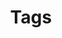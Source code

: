 ---
title: Tags
layout: categories
excerpt: "Category index"
aside: true
permalink: /categories/
---